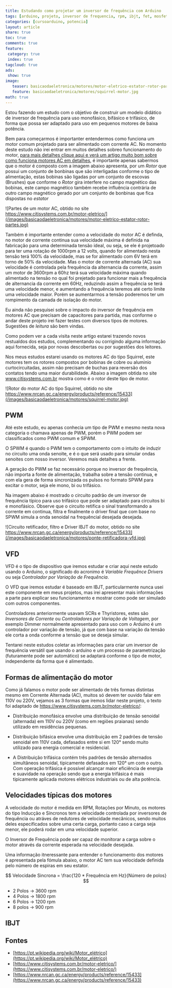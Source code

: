 ```yaml
---
title: Estudando como projetar um inversor de frequência com Arduino
tags: [arduino, projeto, inversor de frequencia, rpm, ibjt, fet, mosfet, scr, triac, diodos, pwm, spwm, rotor, estator, bobinas, brushes, escovas, carvao]
categories: [cursoarduino, potencia]
layout: article
share: true
toc: true
comments: true
feature:
 category: true
 index: true
tagcloud: true
ads:
 show: true
image:
   teaser: basicaodaeletronica/motores/motor-eletrico-estator-rotor-partes.jpg
   feature: basicaodaeletronica/motores/squirrel-motor.jpg
math: true
---
```


Estou fazendo um estudo com o objetivo de construir um modelo didático de inversor de frequência para uso monofásico, bifásico e trifásico, de forma que possa ser adaptado para uso em pequenos motores de baixa potência.

<!--more-->

Bem para começarmos é importanter entendermos como funciona um motor comum projetado para ser alimentado com corrente AC. No momento deste estudo não irei entrar em muitos detalhes sobreo funcionamento do motor, [para mais detalhes clique aqui e verá um artigo muito bom sobre como funciona motores AC em detalhes](https://www.citisystems.com.br/motor-eletrico/), é importante apenas sabermos que o motor é composto com a imagem abaixo apresenta, por um *Rotor* que possui um conjunto de bonbinas que são interligadas conforme o tipo de alimentação, estas bobinas são ligadas por um conjunto de escovas (Brushes) que conforme o *Rotor* gira interfere no campo magnético das bobinas, este campo magnético também recebe influência contrária de outro campo magnético gerado por um conjunto de bonbinas que fica dispostas no *estator*

![Partes de um motor AC, obtido no site https://www.citisystems.com.br/motor-eletrico/](/images/basicaodaeletronica/motores/motor-eletrico-estator-rotor-partes.jpg)

Também é importante entender como a velocidade do motor AC é definda, no motor de corrente continua sua velocidade máxima é definida na fabricação para uma determinada tensão ideal, ou seja, se ele é projetoado para ter uma rotação de 1000rpm a 12 volts, quando for alimentado nesta tensão terá 100% da velocidade, mas se for alimentado com 6V terá em torno de 50% da velocidade. Mas o motor de corrente alternada (AC) sua velocidade é controlada pela frequência da alternancia da corrente, assim um motor de 3600rpm a 60hz terá sua velocidade máxima quando alimentado na tensão no qual foi prejetado para funcionar mais a frequência de alternancia da corrente em 60Hz, reduzindo assim a frequência se terá uma velocidade menor, e aumentando a frequência teremos até certo limite uma velocidade maior. Porém se aumentarmos a tensão poderemos ter um rompimento da camada de isolação do motor.

Eu ainda não pesquisei sobre o impacto do inversor de frequência em motores AC que precisam de capacitores para partida, mas conforme o andar deste projeto irei fazer testes com diversos tipos de motores. Sugestões de *_leitura_* são bem vindas.

Como podem ver a cada visita neste artigo estarei trazendo novos restualdos dos estudos, complementando ou corrigindo alguma informação aqui fornecida, seja por novas descobertas ou por sugestões dos leitores.

Nos meus estudos estarei usando os motores AC do tipo Squirrel, este motores tem os rotores compostos por bobinas de cobre ou aluminio curtocircuitadas, assim não precisam de buchas para reversão dos contatos tendo uma maior durabilidade. Abaixo a imagem obtida no site www.citisystems.com.br mostra como é o rotor deste tipo de motor.

![Rotor do motor AC do tipo Squirrel, obtido no site https://www.nrcan.gc.ca/energy/products/reference/15433](/images/basicaodaeletronica/motores/squirrel-motor.jpg)


## PWM

Até este estudo, eu apenas conhecia um tipo de PWM e mesmo nesta nova categoria o chamava apenas de PWM, porém o PWM podem ser classificados como PWM comum e SPWM.

O SPWM é quando o PWM tem o comportamento com o intuito de induzir no circuito uma onda senoite, e é o que será usado para simular ondas senoites com nosso inversor. Veremos mais detalhes a frente.

A geração do PWM se faz necessário porque no inversor de frequência, não importa a fonte de alimentação, trabalha sobre a tensão continua, e com ela gera de forma sincronizada os pulsos no formato SPWM para excitar o motor, seja ele mono, bi ou trifásico.

Na imagem abaixo é mostrado o circuito padrão de um inversor de frequência típico para uso trifásico que pode ser adaptado para circuitos bi e monofásico. Observe que o circuito retifica o sinal transformando a corrente em continua, filtra e finalmente o driver final que com base no SPWM simula a onda senoidal na frequêncial desejada desejada.

![Circuito retificador, filtro e Driver IBJT do motor, obtido no site https://www.nrcan.gc.ca/energy/products/reference/15433](/images/basicaodaeletronica/motores/ponte-retificadora-vfd.jpg)

## VFD

VFD é o tipo de dispositivo que iremos estudar e criar aqui neste estudo usando o Arduino, o significado do acronimo é *Variable Frequênce Drivers* ou seja *Controlador por Variação de Frequência*.

O VFD que iremos estudar é baseado em IBJT, particularmente nunca usei este componente em meus projetos, mas irei apresentar mais informações a parte para explicar seu funcionamento e mostrar como pode ser simulado com outros componentes.

Controladores anteriormente usavam SCRs e Thyristores, estes são *Inversores de Corrente* ou *Controladores por Variação de Voltagem*, por exemplo Dimmer normalmente apresentado para uso com o Arduino é um controlador por variação de tensão, já que com base na variação da tensão ele corta a onda conforme a tensão que se deseja simular.

Tentarei neste estudos coletar as informações para criar um inversor de frequência versátil que usando o arduino e um processo de parametrização (futuramente pode ser automático) se adaptará conforme o tipo de motor, independente da forma que é alimentado.

## Formas de alimentação do motor

Como já falamos o motor pode ser alimentado de três formas distintas mesmo em Corrente Alternada (AC), muitos só devem ter ouvido falar em 110V ou 220V, vejamos as 3 formas que iremos lidar neste projeto, o texto foi adaptado de https://www.citisystems.com.br/motor-eletrico/:

* Distribuição monofásica envolve uma distribuição de tensão senoidal (alternada) em 110V ou 220V (como em regiões praianas) sendo utilizado em residências pequenas.

* Distribuição bifásica envolve uma distribuição em 2 padrões de tensão senoidal em 110V cada, defasados entre si em 120° sendo muito utilizado para energia comercial e residencial.

* A Distribuição trifásica contém três padrões de tensão alternados simultâneos senoidal, tipicamente defasados em 120° um com o outro. Com operação trifásica é possível alcançar maior eficiência de energia e suavidade na operação sendo que a energia trifásica é mais tipicamente aplicada motores elétricos industriais ou de alta potência.

## Velocidades típicas dos motores

A velocidade do motor é medida em RPM, Rotações por Minuto, os motores do tipo Inducção e Síncronos tem a velocidade controlada por inversores de frequência ou atráves de redutores de velocidade mecânicos, sendo muitos deles especificados sobre uma certa carga, portanto caso a carga seja menor, ele poderá rodar em uma velocidade superior.

O Inversor de Frequência pode ser capaz de monitorar a carga sobre o motor através da corrente esperada na velocidade desejada.

Uma informação itneressante para entender o funcionamento dos motores é apresentada pela fómula abaixo, o motor AC tem sua velocidade definida pelo número de espiras em seu estator.

$$
Velocidade Sincrona = \frac{120 * Frequência em Hz}{Número de polos}
$$

* 2 Polos -> 3600 rpm
* 4 Polos -> 1800 rpm
* 6 Polos -> 1200 rpm
* 8 polos ->  900 rpm

## IBJT




## Fontes

* [https://pt.wikipedia.org/wiki/Motor_elétrico](https://pt.wikipedia.org/wiki/Motor_elétrico)
* [https://www.citisystems.com.br/motor-eletrico/](https://www.citisystems.com.br/motor-eletrico/)
* [https://www.nrcan.gc.ca/energy/products/reference/15433](https://www.nrcan.gc.ca/energy/products/reference/15433)